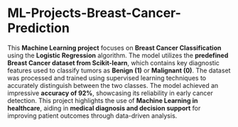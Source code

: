 # ML-Projects-Breast-Cancer-Prediction
This **Machine Learning project** focuses on **Breast Cancer Classification** using the **Logistic Regression** algorithm. The model utilizes the **predefined Breast Cancer dataset from Scikit-learn**, which contains key diagnostic features used to classify tumors as **Benign (1)** or **Malignant (0)**. The dataset was processed and trained using supervised learning techniques to accurately distinguish between the two classes. The model achieved an impressive **accuracy of 92%**, showcasing its reliability in early cancer detection. This project highlights the use of **Machine Learning in healthcare**, aiding in **medical diagnosis and decision support** for improving patient outcomes through data-driven analysis.
